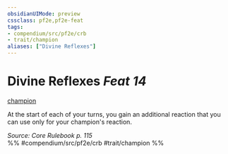 ```yaml
---
obsidianUIMode: preview
cssclass: pf2e,pf2e-feat
tags:
- compendium/src/pf2e/crb
- trait/champion
aliases: ["Divine Reflexes"]
---
```

# Divine Reflexes  *Feat 14*  
[champion](../../Rules/traits/champion.md)  


At the start of each of your turns, you gain an additional reaction that you can use only for your champion's reaction.

*Source: Core Rulebook p. 115*  
%% #compendium/src/pf2e/crb #trait/champion %%